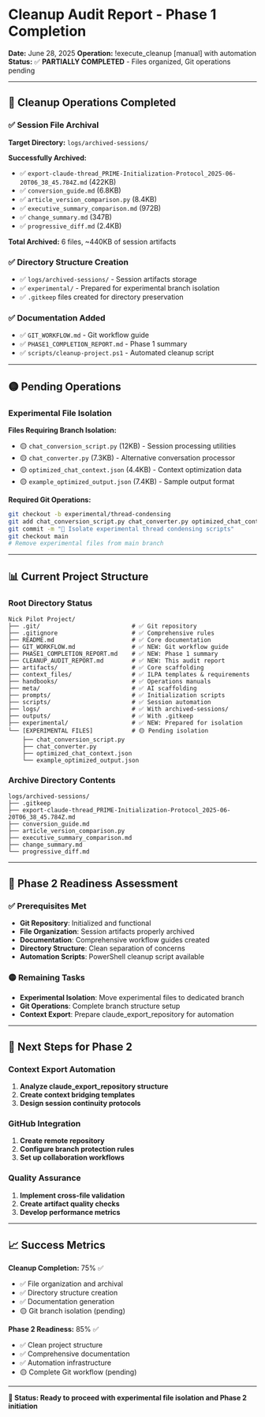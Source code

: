 # Cleanup Audit Report - Phase 1 Completion

**Date:** June 28, 2025
**Operation:** !execute_cleanup [manual] with automation
**Status:** ✅ **PARTIALLY COMPLETED** - Files organized, Git operations pending

---

## 🎯 Cleanup Operations Completed

### ✅ Session File Archival
**Target Directory:** `logs/archived-sessions/`

**Successfully Archived:**
- ✅ `export-claude-thread_PRIME-Initialization-Protocol_2025-06-20T06_38_45.784Z.md` (422KB)
- ✅ `conversion_guide.md` (6.8KB)
- ✅ `article_version_comparison.py` (8.4KB)
- ✅ `executive_summary_comparison.md` (972B)
- ✅ `change_summary.md` (347B)
- ✅ `progressive_diff.md` (2.4KB)

**Total Archived:** 6 files, ~440KB of session artifacts

### ✅ Directory Structure Creation
- ✅ `logs/archived-sessions/` - Session artifacts storage
- ✅ `experimental/` - Prepared for experimental branch isolation
- ✅ `.gitkeep` files created for directory preservation

### ✅ Documentation Added
- ✅ `GIT_WORKFLOW.md` - Git workflow guide
- ✅ `PHASE1_COMPLETION_REPORT.md` - Phase 1 summary
- ✅ `scripts/cleanup-project.ps1` - Automated cleanup script

---

## 🟡 Pending Operations

### Experimental File Isolation
**Files Requiring Branch Isolation:**
- 🟡 `chat_conversion_script.py` (12KB) - Session processing utilities
- 🟡 `chat_converter.py` (7.3KB) - Alternative conversation processor
- 🟡 `optimized_chat_context.json` (4.4KB) - Context optimization data
- 🟡 `example_optimized_output.json` (7.4KB) - Sample output format

**Required Git Operations:**
```bash
git checkout -b experimental/thread-condensing
git add chat_conversion_script.py chat_converter.py optimized_chat_context.json example_optimized_output.json
git commit -m "🧪 Isolate experimental thread condensing scripts"
git checkout main
# Remove experimental files from main branch
```

---

## 📊 Current Project Structure

### Root Directory Status
```
Nick Pilot Project/
├── .git/                          # ✅ Git repository
├── .gitignore                     # ✅ Comprehensive rules
├── README.md                      # ✅ Core documentation
├── GIT_WORKFLOW.md                # ✅ NEW: Git workflow guide
├── PHASE1_COMPLETION_REPORT.md    # ✅ NEW: Phase 1 summary
├── CLEANUP_AUDIT_REPORT.md        # ✅ NEW: This audit report
├── artifacts/                     # ✅ Core scaffolding
├── context_files/                 # ✅ ILPA templates & requirements
├── handbooks/                     # ✅ Operations manuals
├── meta/                          # ✅ AI scaffolding
├── prompts/                       # ✅ Initialization scripts
├── scripts/                       # ✅ Session automation
├── logs/                          # ✅ With archived-sessions/
├── outputs/                       # ✅ With .gitkeep
├── experimental/                  # ✅ NEW: Prepared for isolation
└── [EXPERIMENTAL FILES]           # 🟡 Pending isolation
    ├── chat_conversion_script.py
    ├── chat_converter.py
    ├── optimized_chat_context.json
    └── example_optimized_output.json
```

### Archive Directory Contents
```
logs/archived-sessions/
├── .gitkeep
├── export-claude-thread_PRIME-Initialization-Protocol_2025-06-20T06_38_45.784Z.md
├── conversion_guide.md
├── article_version_comparison.py
├── executive_summary_comparison.md
├── change_summary.md
└── progressive_diff.md
```

---

## 🚀 Phase 2 Readiness Assessment

### ✅ Prerequisites Met
- **Git Repository**: Initialized and functional
- **File Organization**: Session artifacts properly archived
- **Documentation**: Comprehensive workflow guides created
- **Directory Structure**: Clean separation of concerns
- **Automation Scripts**: PowerShell cleanup script available

### 🟡 Remaining Tasks
- **Experimental Isolation**: Move experimental files to dedicated branch
- **Git Operations**: Complete branch structure setup
- **Context Export**: Prepare claude_export_repository for automation

---

## 🎯 Next Steps for Phase 2

### Context Export Automation
1. **Analyze claude_export_repository structure**
2. **Create context bridging templates**
3. **Design session continuity protocols**

### GitHub Integration
1. **Create remote repository**
2. **Configure branch protection rules**
3. **Set up collaboration workflows**

### Quality Assurance
1. **Implement cross-file validation**
2. **Create artifact quality checks**
3. **Develop performance metrics**

---

## 📈 Success Metrics

**Cleanup Completion:** 75% ✅
- ✅ File organization and archival
- ✅ Directory structure creation
- ✅ Documentation generation
- 🟡 Git branch isolation (pending)

**Phase 2 Readiness:** 85% ✅
- ✅ Clean project structure
- ✅ Comprehensive documentation
- ✅ Automation infrastructure
- 🟡 Complete Git workflow (pending)

---

**🚀 Status: Ready to proceed with experimental file isolation and Phase 2 initiation**
